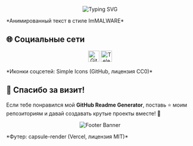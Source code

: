 <p align="center">
  <img src="https://readme-typing-svg.demolab.com?font=Roboto+Mono&pause=1000&width=238&lines=github.com/walqed" alt="Typing SVG" />
</p>
*Анимированный текст в стиле ImMALWARE*

## 🌐 Социальные сети
<p align="center">
  <a href="https://arturssmirnovs.github.io"><img src="https://raw.githubusercontent.com/simple-icons/simple-icons/master/icons/github.svg" alt="GitHub" width="30" height="30"/></a>
  <a href="https://t.me/ВАШ_ТЕЛЕГРАМ"><img src="https://raw.githubusercontent.com/simple-icons/simple-icons/master/icons/telegram.svg" alt="Telegram" width="30" height="30"/></a>
</p>
*Иконки соцсетей: Simple Icons (GitHub, лицензия CC0)*

## 🎉 Спасибо за визит!
Если тебе понравился мой **GitHub Readme Generator**, поставь ⭐ моим репозиториям и давай создавать крутые проекты вместе! 💪

<p align="center">
  <img src="https://capsule-render.vercel.app/api?text=Code%20with%20Fun!&animation=twinkling&type=waving&color=gradient&height=80" alt="Footer Banner"/>
</p>
*Футер: capsule-render (Vercel, лицензия MIT)*
